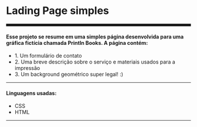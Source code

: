 # Lading Page simples

<hr style="border-style: dotted;">

#### Esse projeto se resume em uma simples página desenvolvida para uma gráfica fictícia chamada PrintIn Books. A página contém: 

<ul>
    <li>1. Um formulário de contato</li>
    <li>2. Uma breve descrição sobre o serviço e materiais usados para a impressão</li>
    <li>3. Um background geométrico super legal! :)</li>
</ul>

<hr>

#### Linguagens usadas:

<ul>
    <li>CSS</li>
    <li>HTML</li>
</ul>

<hr>





 







